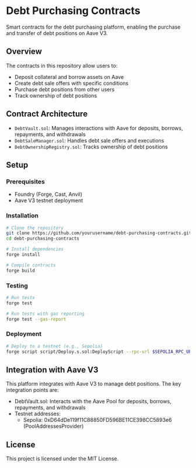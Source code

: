 # Debt Purchasing Contracts

Smart contracts for the debt purchasing platform, enabling the purchase and transfer of debt positions on Aave V3.

## Overview

The contracts in this repository allow users to:

- Deposit collateral and borrow assets on Aave
- Create debt sale offers with specific conditions
- Purchase debt positions from other users
- Track ownership of debt positions

## Contract Architecture

- `DebtVault.sol`: Manages interactions with Aave for deposits, borrows, repayments, and withdrawals
- `DebtSaleManager.sol`: Handles debt sale offers and executions
- `DebtOwnershipRegistry.sol`: Tracks ownership of debt positions

## Setup

### Prerequisites

- Foundry (Forge, Cast, Anvil)
- Aave V3 testnet deployment

### Installation

```bash
# Clone the repository
git clone https://github.com/yourusername/debt-purchasing-contracts.git
cd debt-purchasing-contracts

# Install dependencies
forge install

# Compile contracts
forge build
```

### Testing

```bash
# Run tests
forge test

# Run tests with gas reporting
forge test --gas-report
```

### Deployment

```bash
# Deploy to a testnet (e.g., Sepolia)
forge script script/Deploy.s.sol:DeployScript --rpc-url $SEPOLIA_RPC_URL --broadcast --verify
```

## Integration with Aave V3

This platform integrates with Aave V3 to manage debt positions. The key integration points are:

- DebtVault.sol: Interacts with the Aave Pool for deposits, borrows, repayments, and withdrawals
- Testnet addresses:
  - Sepolia: 0xD64dDe119f11C88850FD596BE11CE398CC5893e6 (PoolAddressesProvider)

## License

This project is licensed under the MIT License.
